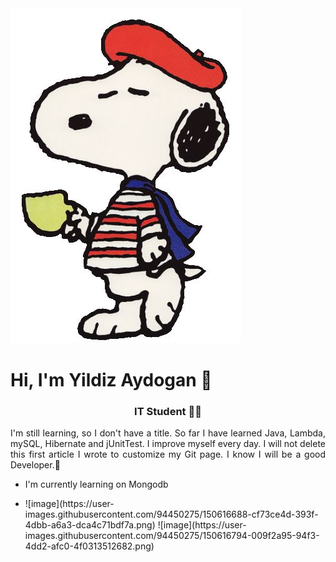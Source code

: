 <img src="https://github.com/YildizAydogan/YildizAydogan/blob/main/b09b963a94b70f42af81efebacfcc87b.jpg?raw=true">

<h1 align="left">Hi, I'm Yildiz Aydogan 👋 </h1>

<h3 align="center">IT Student 👩‍🎓</h3>

<p align="justify">I'm still learning, so I don't have a title. So far I have learned Java, Lambda, mySQL, Hibernate and jUnitTest. I improve myself every day. I will not delete this first article I wrote to customize my Git page. I know I will be a good Developer.💪</h3>


<ul>
  <li>I'm currently learning on Mongodb </li>
</ul>

<ul>
  <li>![image](https://user-images.githubusercontent.com/94450275/150616688-cf73ce4d-393f-4dbb-a6a3-dca4c71bdf7a.png) ![image](https://user-images.githubusercontent.com/94450275/150616794-009f2a95-94f3-4dd2-afc0-4f0313512682.png)
</li>
  </ul>



